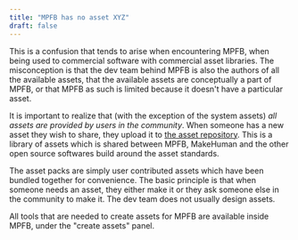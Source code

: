 ```yaml
---
title: "MPFB has no asset XYZ"
draft: false
---
```


This is a confusion that tends to arise when encountering MPFB, when being used to commercial software with commercial asset libraries. 
The misconception is that the dev team behind MPFB is also the authors of all the available assets, that the available assets are
conceptually a part of MPFB, or that MPFB as such is limited because it doesn't have a particular asset.

It is important to realize that (with the exception of the system assets) _all assets are provided by users in the community_. 
When someone has a new asset they wish to share, they upload it 
to [the asset repository](http://www.makehumancommunity.org/content/user_contributed_assets.html).
This is a library of assets which is shared between MPFB, MakeHuman and the other open source softwares build around the asset standards.

The asset packs are simply user contributed assets which have been bundled together for convenience. The basic principle
is that when someone needs an asset, they either make it or they ask someone else in the community to make it. The dev
team does not usually design assets.

All tools that are needed to create assets for MPFB are available inside MPFB, under the "create assets" panel.
